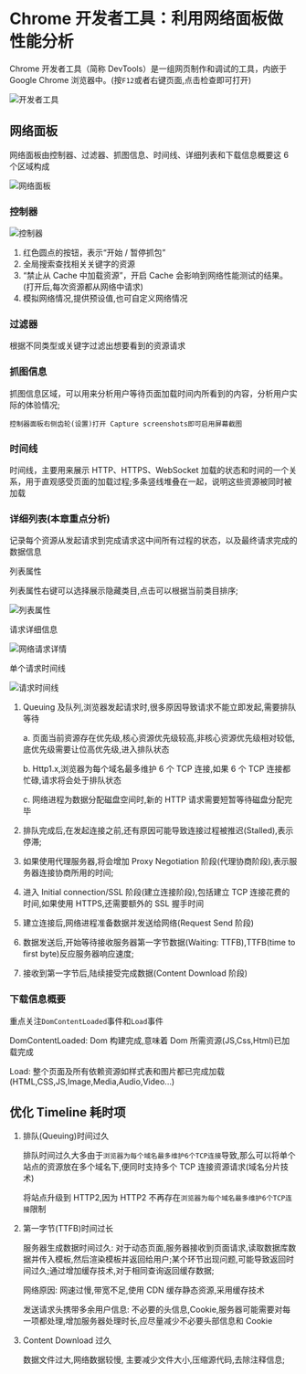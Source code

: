 # Chrome 开发者工具：利用网络面板做性能分析

Chrome 开发者工具（简称 DevTools）是一组网页制作和调试的工具，内嵌于 Google Chrome 浏览器中。(按`F12`或者右键页面,点击检查即可打开)

![开发者工具](../images/05/devtools.jpg)

## 网络面板

网络面板由控制器、过滤器、抓图信息、时间线、详细列表和下载信息概要这 6 个区域构成

![网络面板](../images/05/network.jpg)

### 控制器

![控制器](../images/05/controller.jpg)

1. 红色圆点的按钮，表示“开始 / 暂停抓包”
2. 全局搜索查找相关关键字的资源
3. “禁止从 Cache 中加载资源”，开启 Cache 会影响到网络性能测试的结果。(打开后,每次资源都从网络中请求)
4. 模拟网络情况,提供预设值,也可自定义网络情况

### 过滤器

根据不同类型或关键字过滤出想要看到的资源请求

### 抓图信息

抓图信息区域，可以用来分析用户等待页面加载时间内所看到的内容，分析用户实际的体验情况;

`控制器面板右侧齿轮(设置)打开 Capture screenshots即可启用屏幕截图`

### 时间线

时间线，主要用来展示 HTTP、HTTPS、WebSocket 加载的状态和时间的一个关系，用于直观感受页面的加载过程;多条竖线堆叠在一起，说明这些资源被同时被加载

### 详细列表(本章重点分析)

记录每个资源从发起请求到完成请求这中间所有过程的状态，以及最终请求完成的数据信息

列表属性

列表属性右键可以选择展示隐藏类目,点击可以根据当前类目排序;

![列表属性](../images/05/net_list.jpg)

请求详细信息

![网络请求详情](../images/05/net_detail.jpg)

单个请求时间线

![请求时间线](../images/05/net_timeline.jpg)

1. Queuing 及队列,浏览器发起请求时,很多原因导致请求不能立即发起,需要排队等待

   a. 页面当前资源存在优先级,核心资源优先级较高,非核心资源优先级相对较低,底优先级需要让位高优先级,进入排队状态

   b. Http1.x,浏览器为每个域名最多维护 6 个 TCP 连接,如果 6 个 TCP 连接都忙碌,请求将会处于排队状态

   c. 网络进程为数据分配磁盘空间时,新的 HTTP 请求需要短暂等待磁盘分配完毕

2. 排队完成后,在发起连接之前,还有原因可能导致连接过程被推迟(Stalled),表示停滞;
3. 如果使用代理服务器,将会增加 Proxy Negotiation 阶段(代理协商阶段),表示服务器连接协商所用的时间;
4. 进入 Initial connection/SSL 阶段(建立连接阶段),包括建立 TCP 连接花费的时间,如果使用 HTTPS,还需要额外的 SSL 握手时间
5. 建立连接后,网络进程准备数据并发送给网络(Request Send 阶段)
6. 数据发送后,开始等待接收服务器第一字节数据(Waiting: TTFB),TTFB(time to first byte)反应服务器响应速度;
7. 接收到第一字节后,陆续接受完成数据(Content Download 阶段)

### 下载信息概要

重点关注`DomContentLoaded`事件和`Load`事件

DomContentLoaded: Dom 构建完成,意味着 Dom 所需资源(JS,Css,Html)已加载完成

Load: 整个页面及所有依赖资源如样式表和图片都已完成加载(HTML,CSS,JS,Image,Media,Audio,Video...)

## 优化 Timeline 耗时项

1. 排队(Queuing)时间过久

   排队时间过久大多由于`浏览器为每个域名最多维护6个TCP连接`导致,那么可以将单个站点的资源放在多个域名下,便同时支持多个 TCP 连接资源请求(域名分片技术)

   将站点升级到 HTTP2,因为 HTTP2 不再存在`浏览器为每个域名最多维护6个TCP连接`限制

2. 第一字节(TTFB)时间过长

   服务器生成数据时间过久: 对于动态页面,服务器接收到页面请求,读取数据库数据并传入模板,然后渲染模板并返回给用户;某个环节出现问题,可能导致返回时间过久;通过增加缓存技术,对于相同查询返回缓存数据;

   网络原因: 网速过慢,带宽不足,使用 CDN 缓存静态资源,采用缓存技术

   发送请求头携带多余用户信息: 不必要的头信息,Cookie,服务器可能需要对每一项都处理,增加服务器处理时长,应尽量减少不必要头部信息和 Cookie

3. Content Download 过久

   数据文件过大,网络数据较慢, 主要减少文件大小,压缩源代码,去除注释信息;
